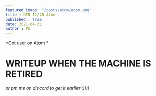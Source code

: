 ```yaml
---
featured_image: "/posts/atom/atom.png"
title : HTB 12/20 Atom 
published : true
date: 2021-04-21
author : PS
---
```


*Got user on Atom *
# WRITEUP WHEN THE MACHINE IS RETIRED
*or pm me on discord to get it earlier :))))* 
